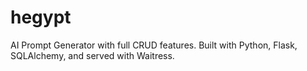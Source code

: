 # hegypt
AI Prompt Generator with full CRUD features. Built with Python, Flask, SQLAlchemy, and served with Waitress.
